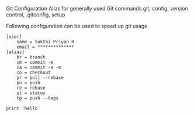 Git Configuration
Alias for generally used Git commands
git, config, version control, .gitconfig, setup

Following configuration can be used to speed up git usage.

<pre><code>[user]
	name = Sakthi Priyan H
	email = **************
[alias]
	br = branch
	cm = commit -m
	ca = commit -a -m
	co = checkout
	pr = pull --rebase
	pu = push
	re = rebase
	st = status
	tp = push --tags
</code></pre>


<pre><code>print 'hello'
</code></pre>